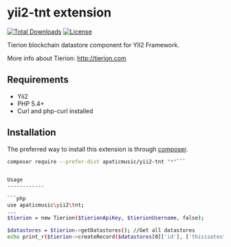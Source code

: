 yii2-tnt extension
===================
[![Total Downloads](https://poser.pugx.org/apaticmusic/yii2-tnt/downloads)](https://packagist.org/packages/apaticmusic/yii2-tnt)
[![License](https://poser.pugx.org/apaticmusic/yii2-tnt/license)](https://packagist.org/packages/apaticmusic/yii2-tnt)
                   
Tierion blockchain datastore component for YII2 Framework.

More info about Tierion: http://tierion.com

Requirements
------------
- Yii2
- PHP 5.4+
- Curl and php-curl installed


Installation
------------

The preferred way to install this extension is through [composer](http://getcomposer.org/download/).

```bash
composer require --prefer-dist apaticmusic/yii2-tnt "*"```


Usage
------------

```php
use apaticmusic\yii2\tnt;
...
$tierion = new Tierion($tierionApiKey, $tierionUsername, false);

$datastores = $tierion->getDatastores(); //Get all datastores
echo print_r($tierion->createRecord($datastores[0]['id'], ['thisisatestid'=>'This is a test data record']), true) . PHP_EOL; //Create data record in the first datastore

```

